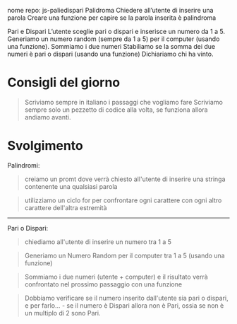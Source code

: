 nome repo: js-paliedispari
Palidroma
Chiedere all’utente di inserire una parola
Creare una funzione per capire se la parola inserita è palindroma

Pari e Dispari
L’utente sceglie pari o dispari e inserisce un numero da 1 a 5.
Generiamo un numero random (sempre da 1 a 5) per il computer (usando una funzione).
Sommiamo i due numeri Stabiliamo se la somma dei due numeri è pari o dispari (usando una funzione)
Dichiariamo chi ha vinto.

# Consigli del giorno
> Scriviamo sempre in italiano i passaggi che vogliamo fare
> Scriviamo sempre solo un pezzetto di codice alla volta, se funziona allora andiamo avanti.









# Svolgimento

Palindromi:
> creiamo un promt dove verrà chiesto all'utente di inserire una stringa contenente una qualsiasi parola


> utilizziamo un ciclo for per confrontare ogni carattere con ogni altro carattere dell'altra estremità



----------------------------------------------------------------------------

Pari o Dispari:
> chiediamo all'utente di inserire un numero tra 1 a 5

> Generiamo un Numero Random per il computer tra 1 a 5 (usando una funzione)

> Sommiamo i due numeri (utente + computer) e il risultato verrà confrontato nel prossimo passaggio con una funzione


> Dobbiamo verificare se il numero inserito dall'utente sia pari o dispari, e per farlo...
    - se il numero è Dispari allora non è Pari, ossia se non è un multiplo di 2 sono Pari. 
